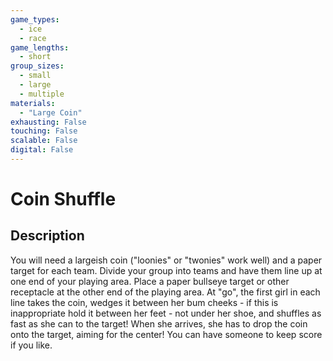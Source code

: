 ```yaml
---
game_types:
  - ice
  - race
game_lengths:
  - short
group_sizes:
  - small
  - large
  - multiple
materials:
  - "Large Coin"
exhausting: False
touching: False
scalable: False
digital: False
---
```

# Coin Shuffle

## Description
You will need a largeish coin ("loonies" or "twonies" work well) and a paper
target for each team. Divide your group into teams and have them line up at one end of your playing area. Place a paper bullseye target or other receptacle at the other end of the playing area. At "go", the first girl in each line takes the coin, wedges it between her bum cheeks - if this is inappropriate hold it between her feet - not under her shoe, and shuffles as fast as she can to the target! When she arrives, she has to drop the coin onto the target, aiming for the center! You can have someone to keep score if you like.
